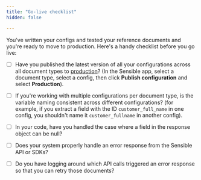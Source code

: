 ```yaml
---
title: "Go-live checklist"
hidden: false

---
```


You've written your configs and tested your reference documents and you're ready to move to production. Here's a handy checklist before you go live:

- [ ] Have you published the latest version of all your configurations across all document types to [production](https://docs.sensible.so/docs/test-before-integrating-configs)? (In the Sensible app, select a document type, select a config, then click **Publish configuration** and select **Production**).
- [ ] If you're working with multiple configurations per document type, is the variable naming consistent across different configurations? (for example, if you extract a field with the ID `customer_full_name` in one config, you shouldn't name it `customer_fullname` in another config).
- [ ] In your code, have you handled the case where a field in the response object can be null?
- [ ] Does your system properly handle an error response from the Sensible API or SDKs? 
- [ ] Do you have logging around which API calls triggered an error response so that you can retry those documents? 

